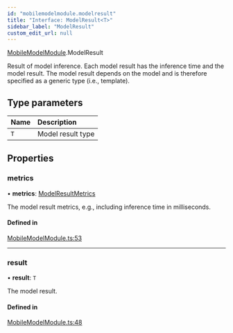 ```yaml
---
id: "mobilemodelmodule.modelresult"
title: "Interface: ModelResult<T>"
sidebar_label: "ModelResult"
custom_edit_url: null
---
```


[MobileModelModule](../modules/mobilemodelmodule.md).ModelResult

Result of model inference. Each model result has the inference time and the
model result. The model result depends on the model and is therefore
specified as a generic type (i.e., template).

## Type parameters

| Name | Description |
| :------ | :------ |
| `T` | Model result type |

## Properties

### metrics

• **metrics**: [ModelResultMetrics](mobilemodelmodule.modelresultmetrics.md)

The model result metrics, e.g., including inference time in milliseconds.

#### Defined in

[MobileModelModule.ts:53](https://github.com/pytorch/live/blob/8bff43f/react-native-pytorch-core/src/MobileModelModule.ts#L53)

___

### result

• **result**: `T`

The model result.

#### Defined in

[MobileModelModule.ts:48](https://github.com/pytorch/live/blob/8bff43f/react-native-pytorch-core/src/MobileModelModule.ts#L48)

